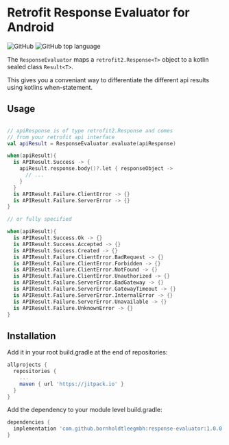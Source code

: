 # Retrofit Response Evaluator for Android

![GitHub](https://img.shields.io/github/license/bornholdtleegmbh/response-evaluator?color=%230087ff&style=for-the-badge)
![GitHub top language](https://img.shields.io/github/languages/top/bornholdtleegmbh/response-evaluator?color=%23875dff&style=for-the-badge)

The `ResponseEvaluator` maps a `retrofit2.Response<T>` object to a kotlin sealed class `Result<T>`.

This gives you a conveniant way to differentiate the different api results using kotlins when-statement.

## Usage

```kotlin

// apiResponse is of type retrofit2.Response and comes 
// from your retrofit api interface
val apiResult = ResponseEvaluator.evaluate(apiResponse)

when(apiResult){
  is APIResult.Success -> {
    apiResult.response.body()?.let { responseObject ->
      // ...
    }
  }
  is APIResult.Failure.ClientError -> {}
  is APIResult.Failure.ServerError -> {}
}

// or fully specified

when(apiResult){
  is APIResult.Success.Ok -> {}
  is APIResult.Success.Accepted -> {}
  is APIResult.Success.Created -> {}
  is APIResult.Failure.ClientError.BadRequest -> {}
  is APIResult.Failure.ClientError.Forbidden -> {}
  is APIResult.Failure.ClientError.NotFound -> {}
  is APIResult.Failure.ClientError.Unauthorized -> {}
  is APIResult.Failure.ServerError.BadGateway -> {}
  is APIResult.Failure.ServerError.GatewayTimeout -> {}
  is APIResult.Failure.ServerError.InternalError -> {}
  is APIResult.Failure.ServerError.Unavailable -> {}
  is APIResult.Failure.UnknownError -> {}
}
````

## Installation

Add it in your root build.gradle at the end of repositories:
```gradle
allprojects {
  repositories {
    ...
    maven { url 'https://jitpack.io' }
  }
}
```

Add the dependency to your module level build.gradle:
```gradle
dependencies {
  implementation 'com.github.bornholdtleegmbh:response-evaluator:1.0.0'
}
```

